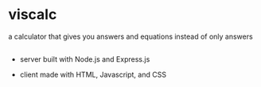# viscalc
 a calculator that gives you answers and equations instead of only answers
##
* server built with Node.js and Express.js

* client made with HTML, Javascript, and CSS

